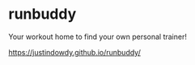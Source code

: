 # runbuddy
Your workout home to find your own personal trainer!

https://justindowdy.github.io/runbuddy/
